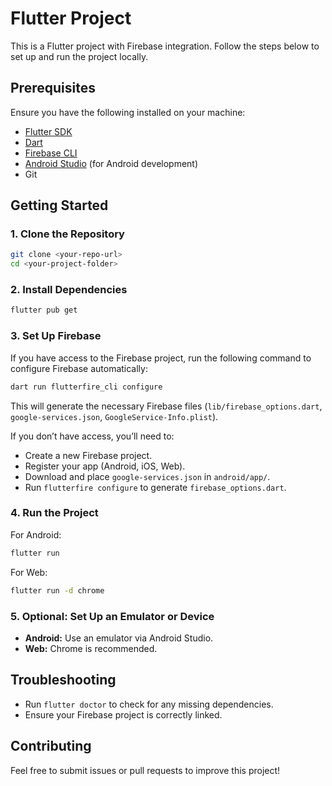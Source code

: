# Flutter Project

This is a Flutter project with Firebase integration. Follow the steps below to set up and run the project locally.

## Prerequisites

Ensure you have the following installed on your machine:

- [Flutter SDK](https://flutter.dev/docs/get-started/install)
- [Dart](https://dart.dev/get-dart)
- [Firebase CLI](https://firebase.google.com/docs/cli#install_the_firebase_cli)
- [Android Studio](https://developer.android.com/studio) (for Android development)
- Git

## Getting Started

### 1. Clone the Repository

```sh
git clone <your-repo-url>
cd <your-project-folder>
```

### 2. Install Dependencies

```sh
flutter pub get
```

### 3. Set Up Firebase

If you have access to the Firebase project, run the following command to configure Firebase automatically:

```sh
dart run flutterfire_cli configure
```

This will generate the necessary Firebase files (`lib/firebase_options.dart`, `google-services.json`, `GoogleService-Info.plist`).

If you don’t have access, you’ll need to:

- Create a new Firebase project.
- Register your app (Android, iOS, Web).
- Download and place `google-services.json` in `android/app/`.
- Run `flutterfire configure` to generate `firebase_options.dart`.

### 4. Run the Project

For Android:

```sh
flutter run
```

For Web:

```sh
flutter run -d chrome
```

### 5. Optional: Set Up an Emulator or Device

- **Android:** Use an emulator via Android Studio.
- **Web:** Chrome is recommended.

## Troubleshooting

- Run `flutter doctor` to check for any missing dependencies.
- Ensure your Firebase project is correctly linked.

## Contributing

Feel free to submit issues or pull requests to improve this project!
